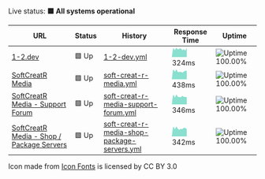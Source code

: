 Live status: <!--live status--> **🟩 All systems operational**

<!--start: status pages-->

| URL | Status | History | Response Time | Uptime |
| --- | ------ | ------- | ------------- | ------ |
| [1-2.dev](https://1-2.dev) | 🟩 Up | [1-2-dev.yml](https://github.com/softcreatr/statuspage/commits/main/history/1-2-dev.yml) | <img alt="Response time graph" src="./graphs/1-2-dev.png" height="20"> 324ms | ![Uptime 100.00%](https://img.shields.io/endpoint?url=https%3A%2F%2Fraw.githubusercontent.com%2Fsoftcreatr%2Fstatuspage%2Fmain%2Fapi%2F1-2-dev%2Fuptime.json)
| [SoftCreatR Media](https://www.softcreatr.com/health-check) | 🟩 Up | [soft-creat-r-media.yml](https://github.com/softcreatr/statuspage/commits/main/history/soft-creat-r-media.yml) | <img alt="Response time graph" src="./graphs/soft-creat-r-media.png" height="20"> 438ms | ![Uptime 100.00%](https://img.shields.io/endpoint?url=https%3A%2F%2Fraw.githubusercontent.com%2Fsoftcreatr%2Fstatuspage%2Fmain%2Fapi%2Fsoft-creat-r-media%2Fuptime.json)
| [SoftCreatR Media - Support Forum](https://support.softcreatr.com/health-check) | 🟩 Up | [soft-creat-r-media-support-forum.yml](https://github.com/softcreatr/statuspage/commits/main/history/soft-creat-r-media-support-forum.yml) | <img alt="Response time graph" src="./graphs/soft-creat-r-media-support-forum.png" height="20"> 346ms | ![Uptime 100.00%](https://img.shields.io/endpoint?url=https%3A%2F%2Fraw.githubusercontent.com%2Fsoftcreatr%2Fstatuspage%2Fmain%2Fapi%2Fsoft-creat-r-media-support-forum%2Fuptime.json)
| [SoftCreatR Media - Shop / Package Servers](https://shop.softcreatr.com/health-check) | 🟩 Up | [soft-creat-r-media-shop-package-servers.yml](https://github.com/softcreatr/statuspage/commits/main/history/soft-creat-r-media-shop-package-servers.yml) | <img alt="Response time graph" src="./graphs/soft-creat-r-media-shop-package-servers.png" height="20"> 342ms | ![Uptime 100.00%](https://img.shields.io/endpoint?url=https%3A%2F%2Fraw.githubusercontent.com%2Fsoftcreatr%2Fstatuspage%2Fmain%2Fapi%2Fsoft-creat-r-media-shop-package-servers%2Fuptime.json)

<!--end: status pages-->

Icon made from [Icon Fonts](http://www.onlinewebfonts.com/icon) is licensed by CC BY 3.0
